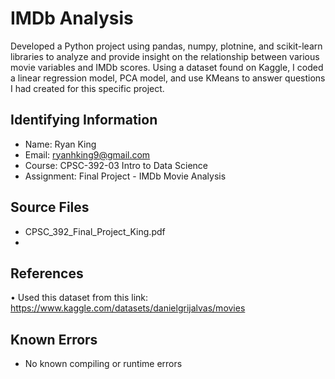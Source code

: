 # IMDb Analysis
Developed a Python project using pandas, numpy, plotnine, and scikit-learn libraries to analyze and provide insight on the relationship between various movie variables and IMDb scores. Using a dataset found on Kaggle, I coded a linear regression model, PCA model, and use KMeans to answer questions I had created for this specific project.

## Identifying Information
* Name: Ryan King
* Email: ryanhking9@gmail.com
* Course: CPSC-392-03 Intro to Data Science
* Assignment: Final Project - IMDb Movie Analysis

## Source Files
* CPSC_392_Final_Project_King.pdf
* 

## References
• Used this dataset from this link: https://www.kaggle.com/datasets/danielgrijalvas/movies

## Known Errors
* No known compiling or runtime errors
